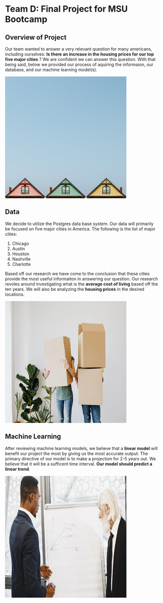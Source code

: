 # Team D: Final Project for MSU Bootcamp

## Overview of Project

Our team wanted to answer a very relevant question for many americans, including ourselves: **Is there an increase in the housing prices for our top five major cities** ? We are confident we can answer this question. With that being said, below we provided our process of aquiring the informaion, our database, and our machine learning model(s). 


<img src="https://github.com/NortonAAA/Team_D_Final_Project/blob/main/Team%20D%20Final%20Project%20for%20MSU%20Bootcamp/pexels-jeffrey-czum-2904142.jpg" width="400" height="400">

## Data


We decide to utilize the Postgres data base system. Our data will primarily be focused on five major cities in America. The following is the list of major cities:

1. Chicago
2. Austin
3. Houston 
4. Nashville 
5. Charlotte

Based off our research we have come to the conclusion that these cities provide the most useful informaiton in answering our question. Our research revoles around investigating what is the **average cost of living** based off the ten years. We will also be analyzing the **housing prices** in the desired locations. 


<img src=https://github.com/NortonAAA/Team_D_Final_Project/blob/main/Team%20D%20Final%20Project%20for%20MSU%20Bootcamp/pexels-karolina-grabowska-4506270.jpg width="400" height="400">

## Machine Learning 


After reviewing machine learning models, we believe that a **linear model** will benefit our project the most by giving us the most accurate output. The primary directive of our model is to make a projection for 2-5 years out. We believe that it will be a sufficent time interval. **Our model should predict a linear trend**. 


<img src=https://github.com/NortonAAA/Team_D_Final_Project/blob/main/Team%20D%20Final%20Project%20for%20MSU%20Bootcamp/pexels-gustavo-fring-6285130.jpg width="400" height="400">
